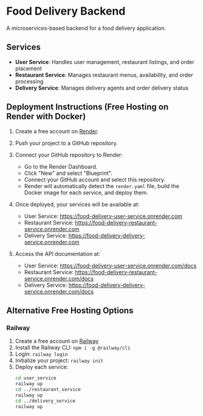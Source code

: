 # Food Delivery Backend

A microservices-based backend for a food delivery application.

## Services

- **User Service**: Handles user management, restaurant listings, and order placement
- **Restaurant Service**: Manages restaurant menus, availability, and order processing
- **Delivery Service**: Manages delivery agents and order delivery status

## Deployment Instructions (Free Hosting on Render with Docker)

1. Create a free account on [Render](https://render.com/).
2. Push your project to a GitHub repository.
3. Connect your GitHub repository to Render:
   - Go to the Render Dashboard.
   - Click "New" and select "Blueprint".
   - Connect your GitHub account and select this repository.
   - Render will automatically detect the `render.yaml` file, build the Docker image for each service, and deploy them.
4. Once deployed, your services will be available at:
   - User Service: https://food-delivery-user-service.onrender.com
   - Restaurant Service: https://food-delivery-restaurant-service.onrender.com
   - Delivery Service: https://food-delivery-delivery-service.onrender.com

4. Access the API documentation at:
   - User Service: https://food-delivery-user-service.onrender.com/docs
   - Restaurant Service: https://food-delivery-restaurant-service.onrender.com/docs
   - Delivery Service: https://food-delivery-delivery-service.onrender.com/docs

## Alternative Free Hosting Options

### Railway

1. Create a free account on [Railway](https://railway.app/)
2. Install the Railway CLI: `npm i -g @railway/cli`
3. Login: `railway login`
4. Initialize your project: `railway init`
5. Deploy each service:
   ```bash
   cd user_service
   railway up
   cd ../restaurant_service
   railway up
   cd ../delivery_service
   railway up